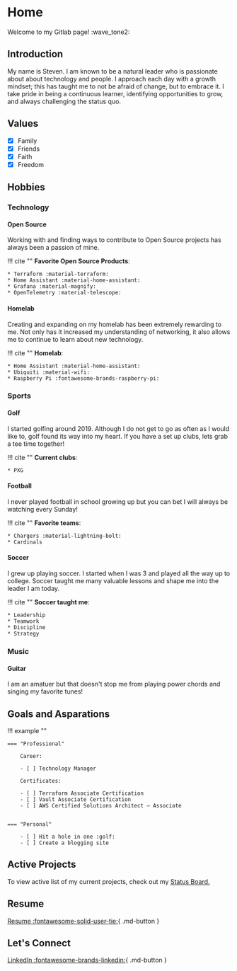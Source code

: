 # Home
Welcome to my Gitlab page! :wave_tone2:

## Introduction
My name is Steven. I am known to be a natural leader who is passionate about about technology and people. I approach each day with a growth mindset; this has taught me to not be afraid of change, but to embrace it. I take pride in being a continuous learner, identifying opportunities to grow, and always challenging the status quo.

## Values
- [x] Family
- [x] Friends
- [x] Faith
- [x] Freedom

## Hobbies

### Technology
#### Open Source
Working with and finding ways to contribute to Open Source projects has always been a passion of mine. 

!!! cite ""
    **Favorite Open Source Products**:

    * Terraform :material-terraform:
    * Home Assistant :material-home-assistant:
    * Grafana :material-magnify:
    * OpenTelemetry :material-telescope:

#### Homelab
Creating and expanding on my homelab has been extremely rewarding to me. Not only has it increased my understanding of networking, it also allows me to continue to learn about new technology.

!!! cite ""
    **Homelab**:

    * Home Assistant :material-home-assistant:
    * Ubiquiti :material-wifi:
    * Raspberry Pi :fontawesome-brands-raspberry-pi:

### Sports
#### Golf
I started golfing around 2019. Although I do not get to go as often as I would like to, golf found its way into my heart. If you have a set up clubs, lets grab a tee time together!

!!! cite ""
    **Current clubs**:

    * PXG

#### Football
I never played football in school growing up but you can bet I will always be watching every Sunday!

!!! cite ""
    **Favorite teams**:

    * Chargers :material-lightning-bolt:
    * Cardinals

#### Soccer
I grew up playing soccer. I started when I was 3 and played all the way up to college. Soccer taught me many valuable lessons and shape me into the leader I am today.

!!! cite ""
    **Soccer taught me**:

    * Leadership
    * Teamwork
    * Discipline
    * Strategy

### Music
#### Guitar
I am an amatuer but that doesn't stop me from playing power chords and singing my favorite tunes!

## Goals and Asparations
!!! example ""

    === "Professional"

        Career:

        - [ ] Technology Manager

        Certificates:

        - [ ] Terraform Associate Certification
        - [ ] Vault Associate Certification
        - [ ] AWS Certified Solutions Architect – Associate
        

    === "Personal"

        - [ ] Hit a hole in one :golf:
        - [ ] Create a blogging site



## Active Projects
 To view active list of my current projects, check out my [Status Board.](https://github.com/users/stevejoluc/projects/2#column-16610887)

## Resume
[Resume :fontawesome-solid-user-tie:](https://registry.jsonresume.org/stevejoluc){ .md-button }

## Let's Connect

[LinkedIn :fontawesome-brands-linkedin:](https://www.linkedin.com/in/steven-lucero/){ .md-button }
